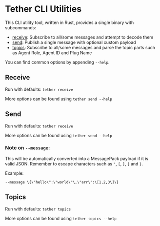 # Tether CLI Utilities

This CLI utility tool, written in Rust, provides a single binary with subcommands:

- [receive](#receive): Subscribe to all/some messages and attempt to decode them
- [send](#send): Publish a single message with optional custom payload
- [topics](#topics): Subscribe to all/some messages and parse the topic parts such as Agent Role, Agent ID and Plug Name

You can find common options by appending `--help`.

## Receive

Run with defaults: `tether receive`

More options can be found using `tether send --help`

## Send

Run with defaults: `tether receive`

More options can be found using `tether send --help`

### Note on `--message`:

This will be automatically converted into a MessagePack payload if it is valid JSON. Remember to escape characters such as `"`, `[`, `]`, `{` and `}`.

Example:

```
--message \{\"hello\":\"world\"\,\"arr\":\[1,2,3\]\}
```

## Topics

Run with defaults: `tether topics`

More options can be found using `tether topics --help`
